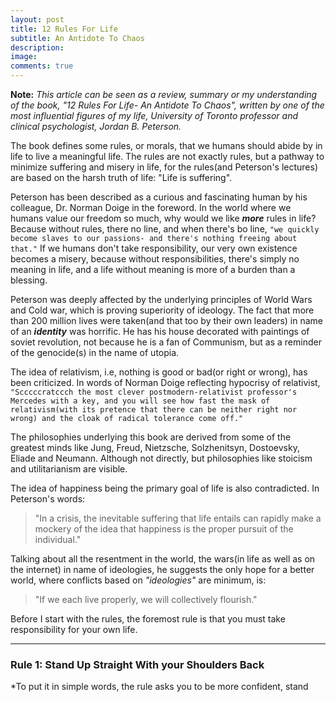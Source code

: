 ```yaml
---
layout: post
title: 12 Rules For Life
subtitle: An Antidote To Chaos
description: 
image: 
comments: true
---
```


**Note:** *This article can be seen as a review, summary or my understanding of the book, "12 Rules For Life- An Antidote To Chaos", written by one of the most influential figures of my life, University of Toronto professor and clinical psychologist, Jordan B. Peterson.*

The book defines some rules, or morals, that we humans should abide by in life to live a meaningful life. The rules are not exactly rules, but a pathway to minimize suffering and misery in life, for the rules(and Peterson's lectures) are based on the harsh truth of life: "Life is suffering".

Peterson has been described as a curious and fascinating human by his colleague, Dr. Norman Doige in the foreword. In the world where we humans value our freedom so much, why would we like ***more*** rules in life? Because without rules, there no line, and when there's bo line, `"we quickly become slaves to our passions- and there's nothing freeing about that."` If we humans don't take responsibility, our very own existence becomes a misery, because without responsibilities, there's simply no meaning in life, and a life without meaning is more of a burden than a blessing.

Peterson was deeply affected by the underlying principles of World Wars and Cold war, which is proving superiority of ideology. The fact that more than 200 million lives were taken(and that too by their own leaders) in name of an ***identity*** was horrific. He has his house decorated with paintings of soviet revolution, not because he is a fan of Communism, but as a reminder of the genocide(s) in the name of utopia.

The idea of relativism, i.e, nothing is good or bad(or right or wrong), has been criticized. In words of Norman Doige reflecting hypocrisy of relativist, `"Scccccratccch the most clever postmodern-relativist professor's Mercedes with a key, and you will see how fast the mask of relativism(with its pretence that there can be neither right nor wrong) and the cloak of radical tolerance come off."`

The philosophies underlying this book are derived from some of the greatest minds like Jung, Freud, Nietzsche, Solzhenitsyn, Dostoevsky, Eliade and Neumann. Although not directly, but philosophies like stoicism and utilitarianism are visible.

The idea of happiness being the primary goal of life is also contradicted. In Peterson's words:
>"In a crisis, the inevitable suffering that life entails can rapidly make a mockery of the idea that happiness is the proper pursuit of the individual."

Talking about all the resentment in the world, the wars(in life as well as on the internet) in name of ideologies, he suggests the only hope for a better world, where conflicts based on *"ideologies"* are minimum, is:
>"If we each live properly, we will collectively flourish."

Before I start with the rules, the foremost rule is that you must take responsibility for your own life.

<hr>
<h3>Rule 1: Stand Up Straight With your Shoulders Back</h3>

*To put it in simple words, the rule asks you to be more confident, stand 